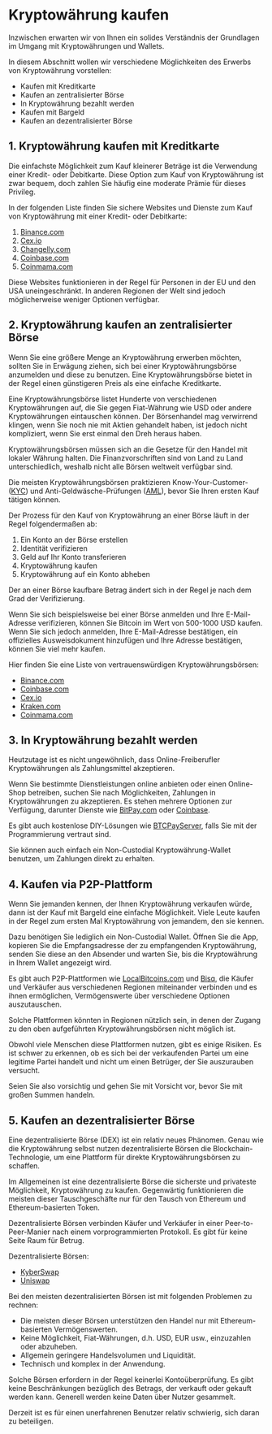 # Kryptowährung kaufen

Inzwischen erwarten wir von Ihnen ein solides Verständnis der Grundlagen im Umgang mit Kryptowährungen und Wallets.

In diesem Abschnitt wollen wir verschiedene Möglichkeiten des Erwerbs von Kryptowährung vorstellen:

- Kaufen mit Kreditkarte
- Kaufen an zentralisierter Börse
- In Kryptowährung bezahlt werden
- Kaufen mit Bargeld
- Kaufen an dezentralisierter Börse

## 1. Kryptowährung kaufen mit Kreditkarte

Die einfachste Möglichkeit zum Kauf kleinerer Beträge ist die Verwendung einer Kredit- oder Debitkarte. Diese Option zum Kauf von Kryptowährung ist zwar bequem, doch zahlen Sie häufig eine moderate Prämie für dieses Privileg.

In der folgenden Liste finden Sie sichere Websites und Dienste zum Kauf von Kryptowährung mit einer Kredit- oder Debitkarte:

1. [Binance.com](https://www.binance.com/en/register?ref=42579924)
2. [Cex.io](https://cex.io/r/2/up131140473/2)
3. [Changelly.com](https://changelly.com/?ref_id=gj6utb868eyusrf7)
4. [Coinbase.com](https://coinbase.com)
5. [Coinmama.com](https://go.coinmama.com/visit/?bta=61248&nci=5370)

Diese Websites funktionieren in der Regel für Personen in der EU und den USA uneingeschränkt. In anderen Regionen der Welt sind jedoch möglicherweise weniger Optionen verfügbar.

## 2. Kryptowährung kaufen an zentralisierter Börse

Wenn Sie eine größere Menge an Kryptowährung erwerben möchten, sollten Sie in Erwägung ziehen, sich bei einer Kryptowährungsbörse anzumelden und diese zu benutzen. Eine Kryptowährungsbörse bietet in der Regel einen günstigeren Preis als eine einfache Kreditkarte.

Eine Kryptowährungsbörse listet Hunderte von verschiedenen Kryptowährungen auf, die Sie gegen Fiat-Währung wie USD oder andere Kryptowährungen eintauschen können. Der Börsenhandel mag verwirrend klingen, wenn Sie noch nie mit Aktien gehandelt haben, ist jedoch nicht kompliziert, wenn Sie erst einmal den Dreh heraus haben.

Kryptowährungsbörsen müssen sich an die Gesetze für den Handel mit lokaler Währung halten. Die Finanzvorschriften sind von Land zu Land unterschiedlich, weshalb nicht alle Börsen weltweit verfügbar sind.

Die meisten Kryptowährungsbörsen praktizieren Know-Your-Customer- ([KYC](https://en.wikipedia.org/wiki/Know_your_customer)) und Anti-Geldwäsche-Prüfungen ([AML](https://en.wikipedia.org/wiki/Money_laundering#Combating)), bevor Sie Ihren ersten Kauf tätigen können.

Der Prozess für den Kauf von Kryptowährung an einer Börse läuft in der Regel folgendermaßen ab:

1. Ein Konto an der Börse erstellen
2. Identität verifizieren
3. Geld auf Ihr Konto transferieren
4. Kryptowährung kaufen
5. Kryptowährung auf ein Konto abheben

Der an einer Börse kaufbare Betrag ändert sich in der Regel je nach dem Grad der Verifizierung.

Wenn Sie sich beispielsweise bei einer Börse anmelden und Ihre E-Mail-Adresse verifizieren, können Sie Bitcoin im Wert von 500-1000 USD kaufen. Wenn Sie sich jedoch anmelden, Ihre E-Mail-Adresse bestätigen, ein offizielles Ausweisdokument hinzufügen und Ihre Adresse bestätigen, können Sie viel mehr kaufen.

Hier finden Sie eine Liste von vertrauenswürdigen Kryptowährungsbörsen:

* [Binance.com](https://www.binance.com/en/register?ref=42579924)
* [Coinbase.com](https://coinbase.com)
* [Cex.io](https://cex.io/r/0/up131140473/0)
* [Kraken.com](https://kraken.com)
* [Coinmama.com](https://go.coinmama.com/visit/?bta=61248&nci=5343)

## 3. In Kryptowährung bezahlt werden

Heutzutage ist es nicht ungewöhnlich, dass Online-Freiberufler Kryptowährungen als Zahlungsmittel akzeptieren.

Wenn Sie bestimmte Dienstleistungen online anbieten oder einen Online-Shop betreiben, suchen Sie nach Möglichkeiten, Zahlungen in Kryptowährungen zu akzeptieren. Es stehen mehrere Optionen zur Verfügung, darunter Dienste wie [BitPay.com](https://bitpay.com) oder [Coinbase](https://commerce.coinbase.com).

Es gibt auch kostenlose DIY-Lösungen wie [BTCPayServer](https://btcpayserver.org), falls Sie mit der Programmierung vertraut sind.

Sie können auch einfach ein Non-Custodial Kryptowährung-Wallet benutzen, um Zahlungen direkt zu erhalten.

## 4. Kaufen via P2P-Plattform

Wenn Sie jemanden kennen, der Ihnen Kryptowährung verkaufen würde, dann ist der Kauf mit Bargeld eine einfache Möglichkeit. Viele Leute kaufen in der Regel zum ersten Mal Kryptowährung von jemandem, den sie kennen.

Dazu benötigen Sie lediglich ein Non-Custodial Wallet. Öffnen Sie die App, kopieren Sie die Empfangsadresse der zu empfangenden Kryptowährung, senden Sie diese an den Absender und warten Sie, bis die Kryptowährung in Ihrem Wallet angezeigt wird.

Es gibt auch P2P-Plattformen wie [LocalBitcoins.com](https://localbitcoins.com) und [Bisq](https://bisq.network), die Käufer und Verkäufer aus verschiedenen Regionen miteinander verbinden und es ihnen ermöglichen, Vermögenswerte über verschiedene Optionen auszutauschen.

Solche Plattformen könnten in Regionen nützlich sein, in denen der Zugang zu den oben aufgeführten Kryptowährungsbörsen nicht möglich ist.

Obwohl viele Menschen diese Plattformen nutzen, gibt es einige Risiken. Es ist schwer zu erkennen, ob es sich bei der verkaufenden Partei um eine legitime Partei handelt und nicht um einen Betrüger, der Sie auszurauben versucht.

Seien Sie also vorsichtig und gehen Sie mit Vorsicht vor, bevor Sie mit großen Summen handeln.

## 5. Kaufen an dezentralisierter Börse

Eine dezentralisierte Börse (DEX) ist ein relativ neues Phänomen. Genau wie die Kryptowährung selbst nutzen dezentralisierte Börsen die Blockchain-Technologie, um eine Plattform für direkte Kryptowährungsbörsen zu schaffen.

Im Allgemeinen ist eine dezentralisierte Börse die sicherste und privateste Möglichkeit, Kryptowährung zu kaufen. Gegenwärtig funktionieren die meisten dieser Tauschgeschäfte nur für den Tausch von Ethereum und Ethereum-basierten Token.

Dezentralisierte Börsen verbinden Käufer und Verkäufer in einer Peer-to-Peer-Manier nach einem vorprogrammierten Protokoll. Es gibt für keine Seite Raum für Betrug.

Dezentralisierte Börsen:

- [KyberSwap](https://kyberswap.com)
- [Uniswap](https://uniswap.exchange/swap)

Bei den meisten dezentralisierten Börsen ist mit folgenden Problemen zu rechnen:

- Die meisten dieser Börsen unterstützen den Handel nur mit Ethereum-basierten Vermögenswerten.
- Keine Möglichkeit, Fiat-Währungen, d.h. USD, EUR usw., einzuzahlen oder abzuheben.
- Allgemein geringere Handelsvolumen und Liquidität.
- Technisch und komplex in der Anwendung.

Solche Börsen erfordern in der Regel keinerlei Kontoüberprüfung. Es gibt keine Beschränkungen bezüglich des Betrags, der verkauft oder gekauft werden kann. Generell werden keine Daten über Nutzer gesammelt.

Derzeit ist es für einen unerfahrenen Benutzer relativ schwierig, sich daran zu beteiligen.